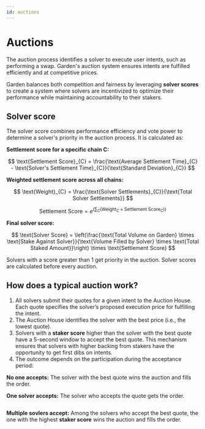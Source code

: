 ```yaml
---
id: auctions
---
```


# Auctions

The auction process identifies a solver to execute user intents, such as performing a swap. Garden's auction system ensures intents are fulfilled efficiently and at competitive prices.

Garden balances both competition and fairness by leveraging **solver scores** to create a system where solvers are incentivized to optimize their performance while maintaining accountability to their stakers.

## Solver score

&#x20; The solver score combines performance efficiency and vote power to determine a solver's priority in the auction process. It is calculated as:

**Settlement score for a specific chain C:**

$$
\text{Settlement Score}_{C} = \frac{\text{Average Settlement Time}_{C} - \text{Solver's Settlement Time}_{C}}{\text{Standard Deviation}_{C}}
$$

**Weighted settlement score across all chains:**

$$
\text{Weight}_{C} = \frac{\text{Solver Settlements}_{C}}{\text{Total Solver Settlements}}
$$

$$
\text{Settlement Score} = e^{\left(\sum_{C} \left(\text{Weight}_{C} \times \text{Settlement Score}_{C}\right)\right)}
$$

**Final solver score:**

$$
\text{Solver Score} = \left(\frac{\text{Total Volume on Garden} \times \text{Stake Against Solver}}{\text{Volume Filled by Solver} \times \text{Total Staked Amount}}\right) \times \text{Settlement Score}
$$

Solvers with a score greater than 1 get priority in the auction. Solver scores are calculated before every auction.

## How does a typical auction work?

1. All solvers submit their quotes for a given intent to the Auction House. Each quote specifies the solver’s proposed execution price for fulfilling the intent.
2. The Auction House identifies the solver with the best price (i.e., the lowest quote).
3. Solvers with a **staker score** higher than the solver with the best quote have a 5-second window to accept the best quote. This mechanism ensures that solvers with higher backing from stakers have the opportunity to get first dibs on intents.
4. The outcome depends on the participation during the acceptance period:

**No one accepts:** The solver with the best quote wins the auction and fills the order.

**One solver accepts:** The solver who accepts the quote gets the order.

<figure><img src="/assets/solver_one_select.png" alt=""/><figcaption></figcaption></figure>

**Multiple sovlers accept:** Among the solvers who accept the best quote, the one with the highest **staker score** wins the auction and fills the order.

<figure><img src="/assets/solver_multiple_select.png" alt=""/><figcaption></figcaption></figure>
